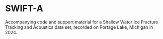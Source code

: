 # SWIFT-A
Accompanying code and support material for a Shallow Water Ice Fracture Tracking and Acoustics data set, recorded on Portage Lake, Michigan in 2024.
